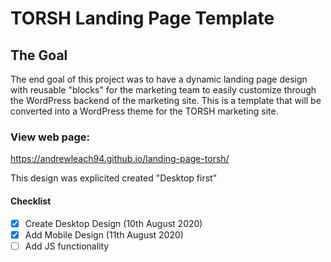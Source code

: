 # TORSH Landing Page Template


## The Goal
The end goal of this project was to have a dynamic landing page design with reusable "blocks" for the marketing team to easily customize through the WordPress backend of the marketing site. This is a template that will be converted into a WordPress theme for the TORSH marketing site. 

### View web page: 
https://andrewleach94.github.io/landing-page-torsh/

This design was explicited created "Desktop first"
#### Checklist
- [x] Create Desktop Design (10th August 2020)
- [x] Add Mobile Design (11th August 2020)
- [ ] Add JS functionality
